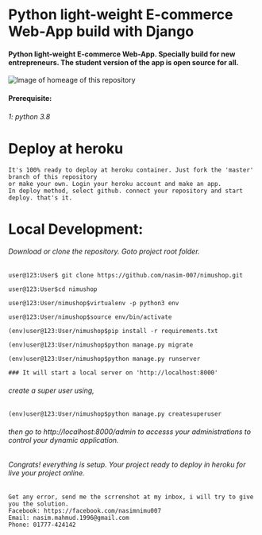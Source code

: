 # Python light-weight E-commerce Web-App build with Django
#### Python light-weight E-commerce Web-App. Specially build for new entrepreneurs. The student version of the app is open source for all.

![Image of homeage of this repository](https://github.com/nasim-007/nimushop/blob/master/fb-share.png)

#### Prerequisite:
###### 1: python 3.8

# Deploy at heroku
```
It's 100% ready to deploy at heroku container. Just fork the 'master' branch of this repository 
or make your own. Login your heroku account and make an app.
In deploy method, select github. connect your repository and start deploy. that's it. 
```

# Local Development:
###### Download or clone the repository. Goto project root folder.

```
user@123:User$ git clone https://github.com/nasim-007/nimushop.git

user@123:User$cd nimushop

user@123:User/nimushop$virtualenv -p python3 env

user@123:User/nimushop$source env/bin/activate

(env)user@123:User/nimushop$pip install -r requirements.txt

(env)user@123:User/nimushop$python manage.py migrate

(env)user@123:User/nimushop$python manage.py runserver
```

```
### It will start a local server on 'http://localhost:8000'
```

###### create a super user using,
```
(env)user@123:User/nimushop$python manage.py createsuperuser
```


###### then go to http://localhost:8000/admin to accesss your administrations to control your dynamic application.

###### Congrats! everything is setup. Your project ready to deploy in heroku for live your project online.
```
Get any error, send me the scrrenshot at my inbox, i will try to give you the solution.
Facebook: https://facebook.com/nasimnimu007
Email: nasim.mahmud.1996@gmail.com
Phone: 01777-424142
```
